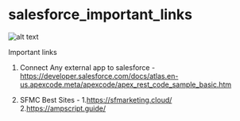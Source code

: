 # salesforce_important_links

![alt text](https://www.ranosys.com/blog/wp-content/uploads/2018/01/Simplify-and-Redefine-Your-Salesforce-Learning-Experience-through-myTrailhead1.jpg)

Important links

1. Connect Any external app to salesforce - https://developer.salesforce.com/docs/atlas.en-us.apexcode.meta/apexcode/apex_rest_code_sample_basic.htm

2. SFMC Best Sites -
    1.https://sfmarketing.cloud/
    2.https://ampscript.guide/
    

    


